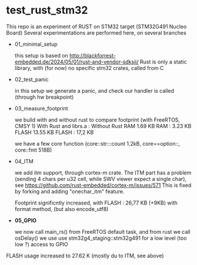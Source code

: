 # test_rust_stm32

This repo is an experiment of RUST on STM32 target (STM32G491 Nucleo Board)
Several experimentations are performed here, on several branches

* 01_minimal_setup

  this setup is based on http://blackforrest-embedded.de/2024/05/01/rust-and-vendor-sdksii/
  Rust is only a static library, with (for now) no specific stm32 crates, called from C


* 02_test_panic

  in this setup we generate a panic, and check our handler is called (through hw breakpoint)
  
* 03_measure_footprint

  we build with and without rust to compare footprint (with FreeRTOS, CMSY 1)
  With Rust and librs.a :        Without Rust
  	RAM     1.69 KB              RAM : 3.23 KB
  	FLASH   13.55 KB             FLASH : 17,2 KB
  	
  	we have a few core function (core::str:::count 1.2kB, core==option::, core::fmt 518B)
  	
* 04_ITM

  we add itm support, through cortex-m crate. The ITM part has a problem (sending 4 chars per 
  u32 cell, while SWV viewer expect a single char), see https://github.com/rust-embedded/cortex-m/issues/571
  This is fixed by forking and adding "onechar_itm" feature.
  
  Footprint significntly increased, with FLASH : 26,77 KB (+9KB) with format method, (but also encode_utf8)

* **05_GPIO**

  we now call main_rs() from FreeRTOS default task, and from rust we call osDelay()
  we use use stm32g4_staging::stm32g491 for a low level (too low ?) access to GPIO

 FLASH  usage increased to 27.62 K (mostly du to ITM, see above)

